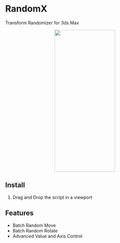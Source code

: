 # RandomX
Transform Randomizer for 3ds Max

<p align="center">
  <img width="192" height="451" src="https://raw.githubusercontent.com/markaelie/ProColor/master/Various/ProColor_Window.png">
</p>

## Install
1. Drag and Drop the script in a viewport

## Features
- Batch Random Move
- Batch Random Rotate
- Advanced Value and Axis Control
